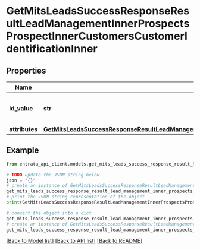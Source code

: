# GetMitsLeadsSuccessResponseResultLeadManagementInnerProspectsProspectInnerCustomersCustomerIdentificationInner


## Properties

Name | Type | Description | Notes
------------ | ------------- | ------------- | -------------
**id_value** | **str** | The unique identifier for the customer. | [optional] 
**attributes** | [**GetMitsLeadsSuccessResponseResultLeadManagementInnerProspectsProspectInnerCustomersCustomerIdentificationInnerAttributes**](GetMitsLeadsSuccessResponseResultLeadManagementInnerProspectsProspectInnerCustomersCustomerIdentificationInnerAttributes.md) |  | [optional] 

## Example

```python
from entrata_api_client.models.get_mits_leads_success_response_result_lead_management_inner_prospects_prospect_inner_customers_customer_identification_inner import GetMitsLeadsSuccessResponseResultLeadManagementInnerProspectsProspectInnerCustomersCustomerIdentificationInner

# TODO update the JSON string below
json = "{}"
# create an instance of GetMitsLeadsSuccessResponseResultLeadManagementInnerProspectsProspectInnerCustomersCustomerIdentificationInner from a JSON string
get_mits_leads_success_response_result_lead_management_inner_prospects_prospect_inner_customers_customer_identification_inner_instance = GetMitsLeadsSuccessResponseResultLeadManagementInnerProspectsProspectInnerCustomersCustomerIdentificationInner.from_json(json)
# print the JSON string representation of the object
print(GetMitsLeadsSuccessResponseResultLeadManagementInnerProspectsProspectInnerCustomersCustomerIdentificationInner.to_json())

# convert the object into a dict
get_mits_leads_success_response_result_lead_management_inner_prospects_prospect_inner_customers_customer_identification_inner_dict = get_mits_leads_success_response_result_lead_management_inner_prospects_prospect_inner_customers_customer_identification_inner_instance.to_dict()
# create an instance of GetMitsLeadsSuccessResponseResultLeadManagementInnerProspectsProspectInnerCustomersCustomerIdentificationInner from a dict
get_mits_leads_success_response_result_lead_management_inner_prospects_prospect_inner_customers_customer_identification_inner_from_dict = GetMitsLeadsSuccessResponseResultLeadManagementInnerProspectsProspectInnerCustomersCustomerIdentificationInner.from_dict(get_mits_leads_success_response_result_lead_management_inner_prospects_prospect_inner_customers_customer_identification_inner_dict)
```
[[Back to Model list]](../README.md#documentation-for-models) [[Back to API list]](../README.md#documentation-for-api-endpoints) [[Back to README]](../README.md)


